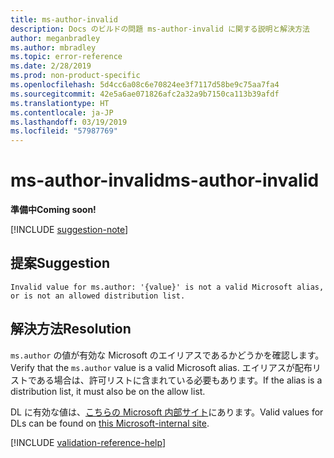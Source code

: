 ```yaml
---
title: ms-author-invalid
description: Docs のビルドの問題 ms-author-invalid に関する説明と解決方法
author: meganbradley
ms.author: mbradley
ms.topic: error-reference
ms.date: 2/28/2019
ms.prod: non-product-specific
ms.openlocfilehash: 5d4cc6a08c6e70824ee3f7117d58be9c75aa7fa4
ms.sourcegitcommit: 42e5a6ae071826afc2a32a9b7150ca113b39afdf
ms.translationtype: HT
ms.contentlocale: ja-JP
ms.lasthandoff: 03/19/2019
ms.locfileid: "57987769"
---
```

# <a name="ms-author-invalid"></a><span data-ttu-id="ebc4c-103">ms-author-invalid</span><span class="sxs-lookup"><span data-stu-id="ebc4c-103">ms-author-invalid</span></span>

<span data-ttu-id="ebc4c-104">**準備中**</span><span class="sxs-lookup"><span data-stu-id="ebc4c-104">**Coming soon!**</span></span>

[!INCLUDE [suggestion-note](includes/suggestion-note.md)]

## <a name="suggestion"></a><span data-ttu-id="ebc4c-105">提案</span><span class="sxs-lookup"><span data-stu-id="ebc4c-105">Suggestion</span></span>

`Invalid value for ms.author: '{value}' is not a valid Microsoft alias, or is not an allowed distribution list.`

## <a name="resolution"></a><span data-ttu-id="ebc4c-106">解決方法</span><span class="sxs-lookup"><span data-stu-id="ebc4c-106">Resolution</span></span>

<span data-ttu-id="ebc4c-107">`ms.author` の値が有効な Microsoft のエイリアスであるかどうかを確認します。</span><span class="sxs-lookup"><span data-stu-id="ebc4c-107">Verify that the `ms.author` value is a valid Microsoft alias.</span></span> <span data-ttu-id="ebc4c-108">エイリアスが配布リストである場合は、許可リストに含まれている必要もあります。</span><span class="sxs-lookup"><span data-stu-id="ebc4c-108">If the alias is a distribution list, it must also be on the allow list.</span></span>

<span data-ttu-id="ebc4c-109">DL に有効な値は、[こちらの Microsoft 内部サイト](https://docsmetadatatool.azurewebsites.net/allowlists)にあります。</span><span class="sxs-lookup"><span data-stu-id="ebc4c-109">Valid values for DLs can be found on [this Microsoft-internal site](https://docsmetadatatool.azurewebsites.net/allowlists).</span></span>

<!--make sure to add this file to your includes folder and verify the path-->
[!INCLUDE [validation-reference-help](includes/validation-reference-help.md)]
